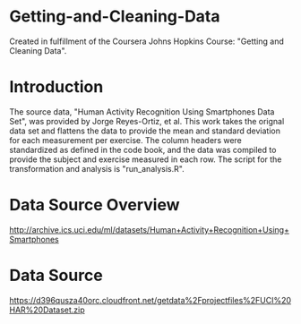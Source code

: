 # Getting-and-Cleaning-Data
Created in fulfillment of the Coursera Johns Hopkins Course: "Getting and Cleaning Data".

# Introduction
The source data, "Human Activity Recognition Using Smartphones Data Set", was provided by Jorge Reyes-Ortiz, et al.  This work takes the orignal data set and flattens the data to provide the mean and standard deviation for each measurement per exercise.  The column headers were standardized as defined in the code book, and the data was compiled to provide the subject and exercise measured in each row.  The script for the transformation and analysis is "run_analysis.R". 

# Data Source Overview
http://archive.ics.uci.edu/ml/datasets/Human+Activity+Recognition+Using+Smartphones

# Data Source
https://d396qusza40orc.cloudfront.net/getdata%2Fprojectfiles%2FUCI%20HAR%20Dataset.zip
